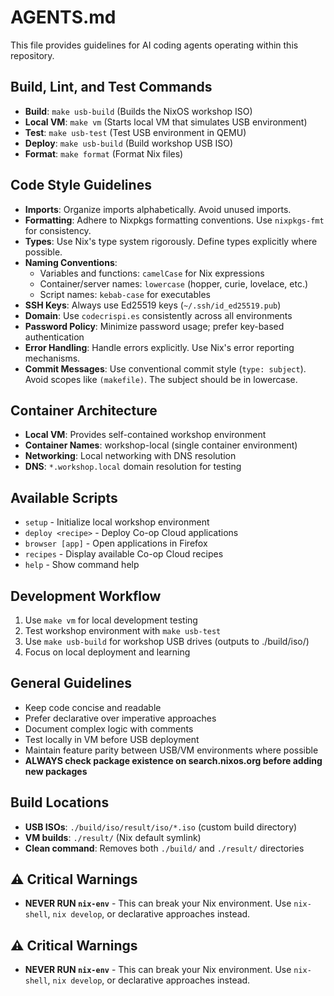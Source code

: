 # AGENTS.md

This file provides guidelines for AI coding agents operating within this repository.

## Build, Lint, and Test Commands

- **Build**: `make usb-build` (Builds the NixOS workshop ISO)
- **Local VM**: `make vm` (Starts local VM that simulates USB environment)
- **Test**: `make usb-test` (Test USB environment in QEMU)
- **Deploy**: `make usb-build` (Build workshop USB ISO)
- **Format**: `make format` (Format Nix files)

## Code Style Guidelines

- **Imports**: Organize imports alphabetically. Avoid unused imports.
- **Formatting**: Adhere to Nixpkgs formatting conventions. Use `nixpkgs-fmt` for consistency.
- **Types**: Use Nix's type system rigorously. Define types explicitly where possible.
- **Naming Conventions**:
    - Variables and functions: `camelCase` for Nix expressions
    - Container/server names: `lowercase` (hopper, curie, lovelace, etc.)
    - Script names: `kebab-case` for executables
- **SSH Keys**: Always use Ed25519 keys (`~/.ssh/id_ed25519.pub`)
- **Domain**: Use `codecrispi.es` consistently across all environments
- **Password Policy**: Minimize password usage; prefer key-based authentication
- **Error Handling**: Handle errors explicitly. Use Nix's error reporting mechanisms.
- **Commit Messages**: Use conventional commit style (`type: subject`). Avoid scopes like `(makefile)`. The subject should be in lowercase.

## Container Architecture

- **Local VM**: Provides self-contained workshop environment
- **Container Names**: workshop-local (single container environment)
- **Networking**: Local networking with DNS resolution
- **DNS**: `*.workshop.local` domain resolution for testing

## Available Scripts

- `setup` - Initialize local workshop environment
- `deploy <recipe>` - Deploy Co-op Cloud applications
- `browser [app]` - Open applications in Firefox
- `recipes` - Display available Co-op Cloud recipes
- `help` - Show command help

## Development Workflow

1. Use `make vm` for local development testing
2. Test workshop environment with `make usb-test`
3. Use `make usb-build` for workshop USB drives (outputs to ./build/iso/)
4. Focus on local deployment and learning

## General Guidelines

- Keep code concise and readable
- Prefer declarative over imperative approaches
- Document complex logic with comments
- Test locally in VM before USB deployment
- Maintain feature parity between USB/VM environments where possible
- **ALWAYS check package existence on search.nixos.org before adding new packages**

## Build Locations

- **USB ISOs**: `./build/iso/result/iso/*.iso` (custom build directory)
- **VM builds**: `./result/` (Nix default symlink)
- **Clean command**: Removes both `./build/` and `./result/` directories

## ⚠️ Critical Warnings

- **NEVER RUN `nix-env`** - This can break your Nix environment. Use `nix-shell`, `nix develop`, or declarative approaches instead.

## ⚠️ Critical Warnings

- **NEVER RUN `nix-env`** - This can break your Nix environment. Use `nix-shell`, `nix develop`, or declarative approaches instead.
